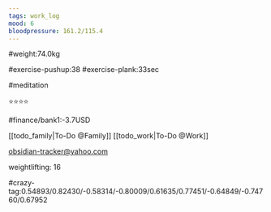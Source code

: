 ```yaml
---
tags: work_log
mood: 6
bloodpressure: 161.2/115.4
---
```


#weight:74.0kg

#exercise-pushup:38
#exercise-plank:33sec

#meditation

⭐⭐⭐⭐

#finance/bank1:-3.7USD

[[todo_family|To-Do @Family]]
[[todo_work|To-Do @Work]]

obsidian-tracker@yahoo.com

weightlifting: 16

#crazy-tag:0.54893/0.82430/-0.58314/-0.80009/0.61635/0.77451/-0.64849/-0.74760/0.67952

